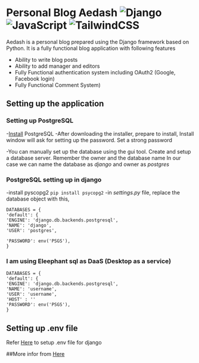 
# Personal Blog **Aedash** ![Django](https://img.shields.io/badge/django-%23092E20.svg?style=for-the-badge&logo=django&logoColor=white) ![JavaScript](https://img.shields.io/badge/javascript-%23323330.svg?style=for-the-badge&logo=javascript&logoColor=%23F7DF1E) ![TailwindCSS](https://img.shields.io/badge/tailwindcss-%2338B2AC.svg?style=for-the-badge&logo=tailwind-css&logoColor=white) 

Aedash is a personal blog prepared using the Django framework based on Python. It is a fully functional blog application with following features

 - Ability to write blog posts
 - Ability to add manager and editors
 - Fully Functional authentication system including OAuth2 (Google, Facebook login)
 - Fully Functional Comment System)


## Setting up the application

### Setting up PostgreSQL
-[Install](https://www.enterprisedb.com/downloads/postgres-postgresql-downloads) PostgreSQL
-After downloading the installer, prepare to install, Install window will ask for setting up the password. Set a strong password

-You can manually set up the database using the gui tool. Create and setup a database server. Remember the owner and the database name
In our case we can name the database as *django* and owner as *postgres*

###  PostgreSQL setting up in django
-install pyscopg2 `pip install psycopg2`
-in *settings.py* file, replace the database object with this,
```
DATABASES = {
'default': {
'ENGINE': 'django.db.backends.postgresql',
'NAME': 'django',
'USER': 'postgres',

'PASSWORD': env('PSGS'),
}
```
###  I am using Eleephant sql as DaaS (Desktop as a service)
```
DATABASES = {
'default': {
'ENGINE': 'django.db.backends.postgresql',
'NAME': 'username',
'USER': 'username',
'HOST' : ''
'PASSWORD': env('PSGS'),
}
```


## Setting up **.env** file

Refer [Here](https://alicecampkin.medium.com/how-to-set-up-environment-variables-in-django-f3c4db78c55f) to setup .env file for django

##More infor from [Here](https://sweetcode.io/django-postgresql-migration-from-sqlite/)
